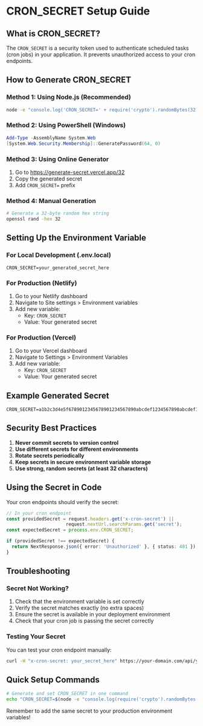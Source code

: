 # CRON_SECRET Setup Guide

## What is CRON_SECRET?

The `CRON_SECRET` is a security token used to authenticate scheduled tasks (cron jobs) in your application. It prevents unauthorized access to your cron endpoints.

## How to Generate CRON_SECRET

### Method 1: Using Node.js (Recommended)
```bash
node -e "console.log('CRON_SECRET=' + require('crypto').randomBytes(32).toString('hex'))"
```

### Method 2: Using PowerShell (Windows)
```powershell
Add-Type -AssemblyName System.Web
[System.Web.Security.Membership]::GeneratePassword(64, 0)
```

### Method 3: Using Online Generator
1. Go to https://generate-secret.vercel.app/32
2. Copy the generated secret
3. Add `CRON_SECRET=` prefix

### Method 4: Manual Generation
```bash
# Generate a 32-byte random hex string
openssl rand -hex 32
```

## Setting Up the Environment Variable

### For Local Development (.env.local)
```env
CRON_SECRET=your_generated_secret_here
```

### For Production (Netlify)
1. Go to your Netlify dashboard
2. Navigate to Site settings > Environment variables
3. Add new variable:
   - Key: `CRON_SECRET`
   - Value: Your generated secret

### For Production (Vercel)
1. Go to your Vercel dashboard
2. Navigate to Settings > Environment Variables
3. Add new variable:
   - Key: `CRON_SECRET`
   - Value: Your generated secret

## Example Generated Secret
```
CRON_SECRET=a1b2c3d4e5f6789012345678901234567890abcdef1234567890abcdef123456
```

## Security Best Practices

1. **Never commit secrets to version control**
2. **Use different secrets for different environments**
3. **Rotate secrets periodically**
4. **Keep secrets in secure environment variable storage**
5. **Use strong, random secrets (at least 32 characters)**

## Using the Secret in Code

Your cron endpoints should verify the secret:

```typescript
// In your cron endpoint
const providedSecret = request.headers.get('x-cron-secret') || 
                      request.nextUrl.searchParams.get('secret');
const expectedSecret = process.env.CRON_SECRET;

if (providedSecret !== expectedSecret) {
  return NextResponse.json({ error: 'Unauthorized' }, { status: 401 });
}
```

## Troubleshooting

### Secret Not Working?
1. Check that the environment variable is set correctly
2. Verify the secret matches exactly (no extra spaces)
3. Ensure the secret is available in your deployment environment
4. Check that your cron job is passing the secret correctly

### Testing Your Secret
You can test your cron endpoint manually:
```bash
curl -H "x-cron-secret: your_secret_here" https://your-domain.com/api/your-cron-endpoint
```

## Quick Setup Commands

```bash
# Generate and set CRON_SECRET in one command
echo "CRON_SECRET=$(node -e "console.log(require('crypto').randomBytes(32).toString('hex'))")" >> .env.local
```

Remember to add the same secret to your production environment variables!
